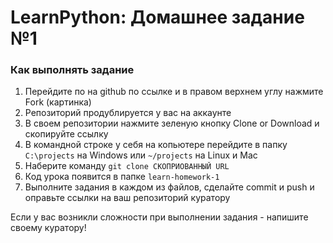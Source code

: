 LearnPython: Домашнее задание №1
================================

### Как выполнять задание

1. Перейдите по на github по ссылке и в правом верхнем углу нажмите Fork (картинка)
2. Репозиторий продублируется у вас на аккаунте
3. В своем репозитории нажмите зеленую кнопку Clone or Download и скопируйте ссылку
4. В командной строке у себя на копьютере перейдите в папку `C:\projects` на Windows или `~/projects` на Linux и Mac
5. Наберите команду `git clone СКОПРИОВАННЫЙ URL`
6. Код урока появится в папке `learn-homework-1`
7. Выполните задания в каждом из файлов, сделайте commit и push и оправьте ссылки на ваш репозиторий куратору

Если у вас возникли сложности при выполнении задания - напишите своему куратору!

